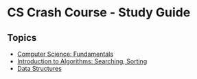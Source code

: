 # CS Crash Course - Study Guide

## Topics

* [Computer Science: Fundamentals](cs-fundamentals.md)
* [Introduction to Algorithms: Searching, Sorting](intro-algorithms.md)
* [Data Structures](data-structures.md)
